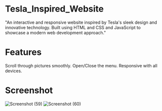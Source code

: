 # Tesla_Inspired_Website
"An interactive and responsive website inspired by Tesla's sleek design and innovative technology. Built using HTML and CSS  and JavaScript to showcase a modern web development approach."
# Features
Scroll through pictures smoothly.
Open/Close the menu.
Responsive with all devices.
# Screenshot
![Screenshot (59)](https://github.com/Sumit7524/Tesla_Inspired_Website/assets/74116699/42aa9557-13f7-43a7-a5d5-14097c279642)
![Screenshot (60)](https://github.com/Sumit7524/Tesla_Inspired_Website/assets/74116699/3f2ec924-69cd-4dee-9660-40eadf486ff2)
